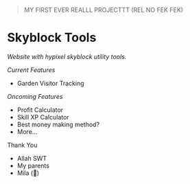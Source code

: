 > MY FIRST EVER REALLL PROJECTTT (REL NO FEK FEK)

# Skyblock Tools
*Website with hypixel skyblock utility tools.*

*Current Features*
- Garden Visitor Tracking

*Oncoming Features*
- Profit Calculator
- Skill XP Calculator
- Best money making method?
- More...

Thank You
- Allah SWT
- My parents
- Mila (🤫)
